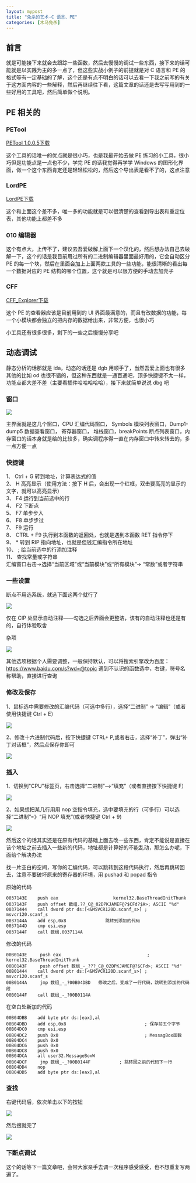 ```yaml
---
layout: mypost
title: "免杀的艺术-C 语言、PE"
categories: [木马免杀]
---
```


## 前言

就是可能接下来就会去跟踪一些函数，然后去慢慢的调试一些东西，接下来的话可能就是以实践为主的多一点了，但这些实战小例子的前提就是对 C 语言和 PE 的格式等有一定基础的了解，这个还是有点不明白的话可以去看一下我之前写的有关于这方面内容的一些解释，然后再继续往下看，这篇文章的话还是去写写用到的一些好用的工具吧，然后简单做个说明。

## PE 相关的

### PETool

[PETool 1.0.0.5](https://clicking777.top/wp-content/uploads/2024/05/PETool-1.0.0.5.zip)[下载](https://clicking777.top/wp-content/uploads/2024/05/PETool-1.0.0.5.zip)

这个工具的话唯一的优点就是很小巧，也是我最开始去做 PE 练习的小工具，很小巧但是功能点是一点也不少，学完 PE 的话我觉得再学学 Windows 的图形化界面，做一个这个东西肯定还是轻轻松松的，然后这个导出表是看不了的，这点注意

### LordPE

[LordPE](https://clicking777.top/wp-content/uploads/2024/05/LordPE.zip)[下载](https://clicking777.top/wp-content/uploads/2024/05/LordPE.zip)

这个和上面这个差不多，唯一多的功能就是可以很清楚的查看到导出表和重定位表，其他功能上都差不多

### 010 编辑器

这个有点大，上传不了，建议去吾爱破解上面下一个汉化的，然后想办法自己去破解一下，这个的话是我目前用过所有的二进制编辑器里面最好用的，它会自动区分 PE 的每一个块，然后在里面会加上上面两款工具的一些功能，能很清晰的看出每一个数据对应的 PE 结构的哪个位置，这个就是可以很方便的手动去加壳子

### CFF

[CFF_Explorer](https://clicking777.top/wp-content/uploads/2024/05/CFF_Explorer.zip)[下载](https://clicking777.top/wp-content/uploads/2024/05/CFF_Explorer.zip)

这个 PE 的查看器应该是目前用到的 UI 界面最满意的，而且有改数据的功能，每一个小模块都会独立的把内存的数据给出来，非常方便，也很小巧

小工具还有很多很多，剩下的一些之后慢慢分享吧

## 动态调试

静态分析的话那就是 ida，动态的话还是 dgb 用顺手了，当然吾爱上面也有很多其他的比如 od 也很不错的，但这种东西就是一通百通吧，顶多快捷键不太一样，功能点都大差不差（主要看插件哈哈哈哈哈），接下来就简单说说 dbg 吧

### 窗口

![](image-6-1024x544.png)

主界面就是这几个窗口，CPU 汇编代码窗口， Symbols 模块列表窗口，Dump1-dump5 数据查看窗口， 寄存器窗口， 堆栈窗口，breakPoints 断点列表窗口，内存窗口的话本身就是给的比较多，确实调程序得一直在内存窗口中转来转去的，多一点方便一点

### 快捷键

1、 Ctrl + G 转到地址，计算表达式的值  
2、 H 高亮显示（使用方法：按下 H 后，会出现一个红框，双击要高亮的显示的文字，就可以高亮显示）  
3、 F4 运行到当前选中的行  
4、 F2 下断点  
5、 F7 单步步入  
6、 F8 单步步过  
7、 F9 运行  
8、 CTRL + F9 执行到本函数的返回处，也就是遇到本函数 RET 指令停下  
9、 \* 转到 RIP 指向地址，也就是但钱汇编指令所在地址  
10、 ; 给当前选中的行添加注释  
11、 查找常量或字符串  
汇编窗口右击->选择“当前区域”或“当前模块”或“所有模块”-> “常数”或者字符串

### 一些设置

断点不用选系统，就选下面这两个就行了

![](image-7.png)

仅在 CIP 处显示自动注释——勾选之后界面会更整洁，该有的自动注释也还是有的，自行体验取舍

杂项

![](image-8.png)

其他选项根据个人需要调整，一般保持默认，可以将搜索引擎改为百度：https://www.baidu.com/s?wd=@topic 遇到不认识的函数选中，右键，符号名称帮助，直接进行查询

### 修改及保存

1、鼠标选中需要修改的汇编代码（可选中多行），选择“二进制” -> “编辑”（或者使用快捷键 Ctrl + E）

![](image-9-1024x480.png)

2、修改十六进制代码后，按下快捷键 CTRL+ P,或者右击，选择“补丁”，弹出“补丁对话框”，然后点保存你即可

![](image-10-1024x453.png)

### 插入

1、切换到"CPU"标签页，右击选择“二进制”-->“填充”（或者直接按下快捷键 F）

![](image-11.png)

2、如果想把某几行用用 nop 空指令填充，选中要填充的行（可多行）可以选择“二进制”=》“用 NOP 填充”(或者快捷键 Ctrl + 9)

![](image-12-1024x428.png)

然后这个的话其实还是在原有代码的基础上面去改一些东西，肯定不能说是直接在该个地址之前去插入一些新的代码，地址都是计算好的不能乱动，那怎么办呢，下面给个解决办法

找一片空白的空间，写你的汇编代码，可以跳转到这段代码执行，然后再跳转回去，注意不要破坏原来的寄存器的环境，用 pushad 和 popad 指令

原始的代码

```
0037143E    push eax                     kernel32.BaseThreadInitThunk
0037143F    push offset 数组.??_C@_02DPKJAMEF@?$CFd?$A>; ASCII "%d"
00371444    call dword ptr ds:[<&MSVCR120D.scanf_s>] ; msvcr120.scanf_s
0037144A    add esp,0x8               跳转到添加的代码
0037144D    cmp esi,esp
0037144F    call 数组.0037114A
```

修改的代码

```
00B0143E     push eax                                 ; kernel32.BaseThreadInitThunk
00B0143F     push offset 数组_-_???_C@_02DPKJAMEF@?$CFd>; ASCII "%d"
00B01444    call dword ptr ds:[<&MSVCR120D.scanf_s>] ; msvcr120.scanf_s
00B0144A     jmp 数组_-_?00B04DBD   修改之后，变成了一行代码，跳转到添加的代码段
00B0144F    call 数组_-_?00B0114A
```

在空白处新加的代码

```
00B04DBB    add byte ptr ds:[eax],al
00B04DBD    add esp,0x8                              ; 保存前五个字节
00B04DC0    cmp esi,esp
00B04DC2    push 0x0                                 ; MessagBox函数
00B04DC4    push 0x0
00B04DC6    push 0x0
00B04DC8    push 0x0
00B04DCA    all user32.MessageBoxW
00B04DCF     jmp 数组_-_?00B0144F           ; 跳转回之前的代码下一行
00B04DD4    nop
00B04DD5    add byte ptr ds:[eax],al
```

### 查找

右键代码后，依次单击以下的按钮

![](image-13-1024x868.png)

然后搜就完了

![](image-14-1024x416.png)

### 下断点调试

这个的话等下一篇文章吧，会带大家亲手去调一次程序感受感受，也不想重复写两遍了。